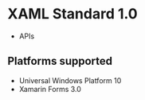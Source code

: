 <h1>XAML Standard 1.0</h1>
<ul><li>APIs</li></ul>
<h2>Platforms supported</h2>
<ul>
  <li>Universal Windows Platform 10 </li>
  <li>Xamarin Forms 3.0 </li>
</ul>
